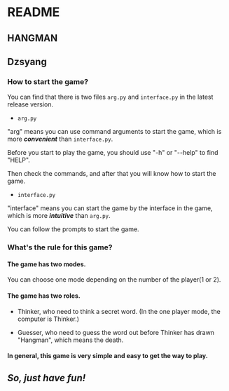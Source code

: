 # README
## HANGMAN
## Dzsyang
### How to start the game?
You can find that there is two files `arg.py` and `interface.py` in the latest release version.

- `arg.py`

"arg" means you can use command arguments to start the game, which is more ***convenient*** than `interface.py`.

Before you start to play the game, you should use "-h" or "--help" to find "HELP".

Then check the commands, and after that you will know how to start the game.

- `interface.py`

"interface" means you can start the game by the interface in the game, which is more ***intuitive*** than `arg.py`.

You can follow the prompts to start the game.

### What's the rule for this game?

#### The game has two modes. 

You can choose one mode depending on the number of the player(1 or 2).

#### The game has two roles.

- Thinker, who need to think a secret word. (In the one player mode, the computer is Thinker.)

- Guesser, who need to guess the word out before Thinker has drawn "Hangman", which means the death.

#### In general, this game is very simple and easy to get the way to play.

## *So, just have fun!*
